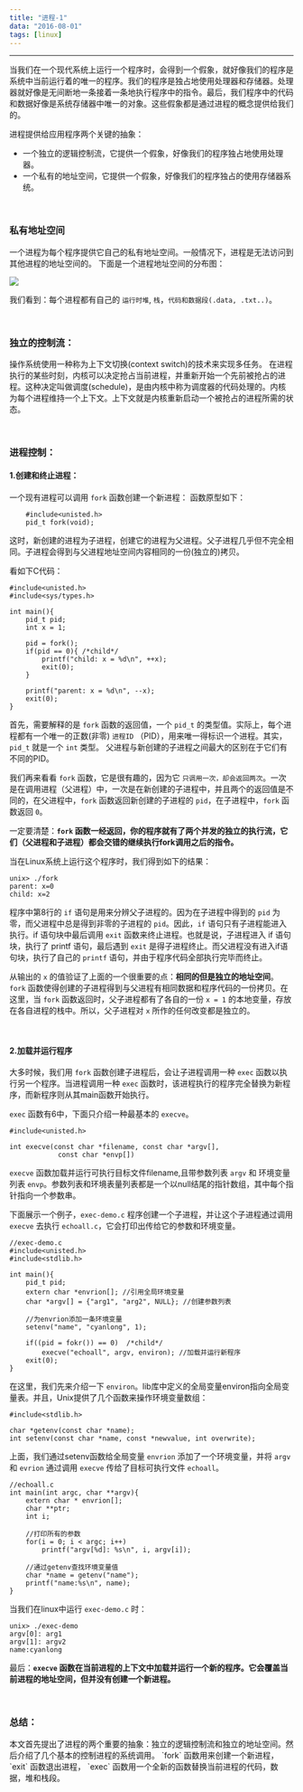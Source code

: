 ```yaml
---
title: "进程-1"
data: "2016-08-01"
tags: [linux]
---
```


---
当我们在一个现代系统上运行一个程序时，会得到一个假象，就好像我们的程序是系统中当前运行着的唯一的程序。我们的程序是独占地使用处理器和存储器。处理器就好像是无间断地一条接着一条地执行程序中的指令。最后，我们程序中的代码和数据好像是系统存储器中唯一的对象。这些假象都是通过进程的概念提供给我们的。

进程提供给应用程序两个关键的抽象：

 - 一个独立的逻辑控制流，它提供一个假象，好像我们的程序独占地使用处理器。
 - 一个私有的地址空间，它提供一个假象，好像我们的程序独占的使用存储器系统。

<br/>
<h3>私有地址空间</h3> 
一个进程为每个程序提供它自己的私有地址空间。一般情况下，进程是无法访问到其他进程的地址空间的。
下面是一个进程地址空间的分布图：

![](http://7xtdq2.com1.z0.glb.clouddn.com/process.png)

我们看到：每个进程都有自己的 `运行时堆`, `栈`，`代码和数据段(.data, .txt..)`。

<br/>
<h3>独立的控制流：</h3>

操作系统使用一种称为上下文切换(context switch)的技术来实现多任务。
在进程执行的某些时刻，内核可以决定抢占当前进程，并重新开始一个先前被抢占的进程。这种决定叫做调度(schedule)，是由内核中称为调度器的代码处理的。内核为每个进程维持一个上下文。上下文就是内核重新启动一个被抢占的进程所需的状态。

<br/>
<h3>进程控制：</h3>

<h4>1.创建和终止进程：</h4>

一个现有进程可以调用 `fork` 函数创建一个新进程：
函数原型如下：

        #include<unisted.h>
        pid_t fork(void);
        
这时，新创建的进程为子进程，创建它的进程为父进程。父子进程几乎但不完全相同。子进程会得到与父进程地址空间内容相同的一份(独立的)拷贝。

看如下C代码：
    
    #include<unisted.h>
    #include<sys/types.h>
    
    int main(){
        pid_t pid;
        int x = 1;
        
        pid = fork();
        if(pid == 0){ /*child*/
            printf("child: x = %d\n", ++x);
            exit(0);
        }
        
        printf("parent: x = %d\n", --x);
        exit(0);
    }

首先，需要解释的是 `fork` 函数的返回值，一个 `pid_t` 的类型值。实际上，每个进程都有一个唯一的正数(非零) `进程ID` （PID），用来唯一得标识一个进程。其实，`pid_t` 就是一个 `int` 类型。 父进程与新创建的子进程之间最大的区别在于它们有不同的PID。

我们再来看看 `fork` 函数，它是很有趣的，因为它 `只调用一次，却会返回两次`。一次是在调用进程（父进程）中，一次是在新创建的子进程中，并且两个的返回值是不同的，在父进程中，`fork` 函数返回新创建的子进程的 `pid`，在子进程中，`fork` 函数返回 `0`。

一定要清楚：**`fork` 函数一经返回，你的程序就有了两个并发的独立的执行流，它们（父进程和子进程）都会交错的继续执行fork调用之后的指令。**

当在Linux系统上运行这个程序时，我们得到如下的结果：
    
    unix> ./fork
    parent: x=0
    child: x=2

程序中第8行的 `if` 语句是用来分辨父子进程的。因为在子进程中得到的 `pid` 为零，而父进程中总是得到非零的子进程的 `pid`。因此，`if` 语句只有子进程能进入执行。if 语句块中最后调用 `exit` 函数来终止进程。也就是说，子进程进入 if 语句块，执行了 printf  语句，最后遇到 `exit` 是得子进程终止。而父进程没有进入if语句块，执行了自己的 `printf` 语句，并由于程序代码全部执行完毕而终止。

从输出的 `x` 的值验证了上面的一个很重要的点：**相同的但是独立的地址空间**。`fork`  函数使得创建的子进程得到与父进程有相同数据和程序代码的一份拷贝。在这里，当 `fork` 函数返回时，父子进程都有了各自的一份 `x = 1` 的本地变量，存放在各自进程的栈中。所以，父子进程对 `x` 所作的任何改变都是独立的。


<br/>
<h4>2.加载并运行程序</h4>

大多时候，我们用 `fork`  函数创建子进程后，会让子进程调用一种 `exec` 函数以执行另一个程序。当进程调用一种 `exec` 函数时，该进程执行的程序完全替换为新程序，而新程序则从其main函数开始执行。

`exec` 函数有6中，下面只介绍一种最基本的 `execve`。

    #include<unisted.h>
    
    int execve(const char *filename, const char *argv[],    
                const char *envp[])


`execve` 函数加载并运行可执行目标文件filename,且带参数列表 `argv` 和 环境变量列表 `envp`。参数列表和环境表量列表都是一个以null结尾的指针数组，其中每个指针指向一个参数串。

下面展示一个例子，`exec-demo.c` 程序创建一个子进程，并让这个子进程通过调用 `execve` 去执行 `echoall.c`，它会打印出传给它的参数和环境变量。

    //exec-demo.c
    #include<unisted.h>
    #include<stdlib.h>
    
    int main(){
        pid_t pid;
        extern char *envrion[]; //引用全局环境变量
        char *argv[] = {"arg1", "arg2", NULL}; //创建参数列表
        
        //为envrion添加一条环境变量
        setenv("name", "cyanlong", 1);
        
        if((pid = fokr()) == 0)  /*child*/
            execve("echoall", argv, environ); //加载并运行新程序
        exit(0);
    }

在这里，我们先来介绍一下 `environ`。lib库中定义的全局变量environ指向全局变量表。并且，Unix提供了几个函数来操作环境变量数组：
    
    #include<stdlib.h>
    
    char *getenv(const char *name);
    int setenv(const char *name, const *newvalue, int overwrite);  

上面，我们通过setenv函数给全局变量 `envrion` 添加了一个环境变量，并将 `argv` 和 `evrion` 通过调用 `execve` 传给了目标可执行文件 `echoall`。    



    //echoall.c
    int main(int argc, char **argv){
        extern char * envrion[];
        char **ptr;
        int i;
        
        //打印所有的参数
        for(i = 0; i < argc; i++)
            printf("argv[%d]: %s\n", i, argv[i]);
        
        //通过getenv查找环境变量值
        char *name = getenv("name");
        printf("name:%s\n", name);
    }
    
当我们在linux中运行 `exec-demo.c` 时：
    
    unix> ./exec-demo
    argv[0]: arg1
    argv[1]: argv2
    name:cyanlong
    
最后：**`execve` 函数在当前进程的上下文中加载并运行一个新的程序。它会覆盖当前进程的地址空间，但并没有创建一个新进程。**


<br/>
<h3>总结：</h3>
本文首先提出了进程的两个重要的抽象：独立的逻辑控制流和独立的地址空间。然后介绍了几个基本的控制进程的系统调用。 `fork` 函数用来创建一个新进程， `exit` 函数退出进程， `exec` 函数用一个全新的函数替换当前进程的代码，数据，堆和栈段。





